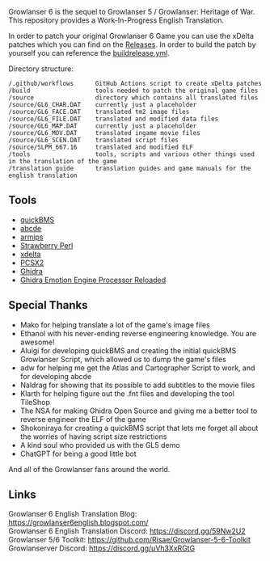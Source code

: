 Growlanser 6 is the sequel to Growlanser 5 / Growlanser: Heritage of War. This repository provides a Work-In-Progress English Translation.

In order to patch your original Growlanser 6 Game you can use the xDelta patches which you can find on the [Releases](https://github.com/Risae/Growlanser-6-English-Translation/releases). In order to build the patch by yourself you can reference the [buildrelease.yml](https://github.com/Risae/Growlanser-6-English-Translation/blob/main/.github/workflows/buildrelease.yml).

Directory structure:

    /.github/workflows      GitHub Actions script to create xDelta patches
    /build                  tools needed to patch the original game files
    /source                 directory which contains all translated files
    /source/GL6_CHAR.DAT    currently just a placeholder
    /source/GL6_FACE.DAT    translated tm2 image files
    /source/GL6_FILE.DAT    translated and modified data files 
    /source/GL6_MAP.DAT     currently just a placeholder
    /source/GL6_MOV.DAT     translated ingame movie files
    /source/GL6_SCEN.DAT    translated script files
    /source/SLPM_667.16     translated and modified ELF
    /tools                  tools, scripts and various other things used in the translation of the game
    /translation guide      translation guides and game manuals for the english translation

## Tools

- [quickBMS](http://aluigi.altervista.org/quickbms.htm)
- [abcde](https://www.romhacking.net/utilities/1392/)
- [armips](https://github.com/Kingcom/armips)
- [Strawberry Perl](https://github.com/StrawberryPerl/Perl-Dist-Strawberry)
- [xdelta](https://github.com/jmacd/xdelta-gpl)
- [PCSX2](https://github.com/PCSX2/pcsx2)
- [Ghidra](https://github.com/NationalSecurityAgency/ghidra)
- [Ghidra Emotion Engine Processor Reloaded](https://github.com/chaoticgd/ghidra-emotionengine-reloaded)

## Special Thanks

- Mako for helping translate a lot of the game's image files
- Ethanol with his never-ending reverse engineering knowledge. You are awesome!
- Aluigi for developing quickBMS and creating the initial quickBMS Growlanser Script, which allowed us to dump the game's files
- adw for helping me get the Atlas and Cartographer Script to work, and for developing abcde
- Naldrag for showing that its possible to add subtitles to the movie files
- Klarth for helping figure out the .fnt files and developing the tool TileShop
- The NSA for making Ghidra Open Source and giving me a better tool to reverse engineer the ELF of the game
- Shokoniraya for creating a quickBMS script that lets me forget all about the worries of having script size restrictions
- A kind soul who provided us with the GL5 demo
- ChatGPT for being a good little bot

And all of the Growlanser fans around the world.

## Links

Growlanser 6 English Translation Blog: https://growlanser6english.blogspot.com/ <br/>
Growlanser 6 English Translation Discord: https://discord.gg/59Nw2U2 <br/>
Growlanser 5/6 Toolkit: https://github.com/Risae/Growlanser-5-6-Toolkit <br/>
Growlanserver Discord: https://discord.gg/uVh3XxRGtG